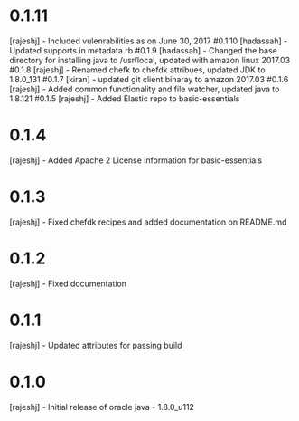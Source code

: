 # 0.1.11
[rajeshj] - Included vulenrabilities as on June 30, 2017
#0.1.10
[hadassah] - Updated supports in metadata.rb
#0.1.9
[hadassah] - Changed the base directory for installing java to /usr/local, updated with amazon linux 2017.03
#0.1.8
[rajeshj] - Renamed chefk to chefdk attribues, updated JDK to 1.8.0_131
#0.1.7
[kiran] - updated git client binaray to amazon 2017.03
#0.1.6
[rajeshj] - Added common functionality and file watcher, updated java to 1.8.121
#0.1.5
[rajeshj] - Added Elastic repo to basic-essentials
# 0.1.4
[rajeshj] - Added Apache 2 License information for basic-essentials
# 0.1.3
[rajeshj] - Fixed chefdk recipes and added documentation on README.md
# 0.1.2
[rajeshj] - Fixed documentation
# 0.1.1
[rajeshj] - Updated attributes for passing build
# 0.1.0
[rajeshj] - Initial release of oracle java - 1.8.0_u112
